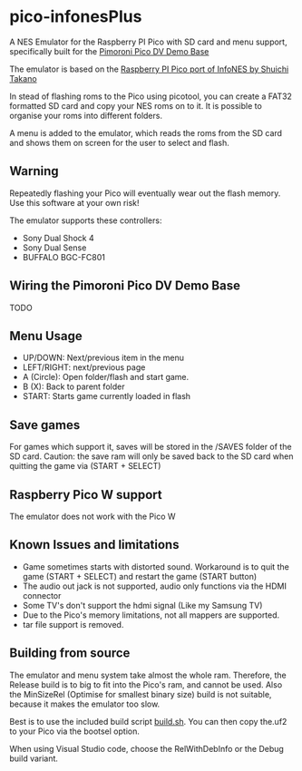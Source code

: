 # pico-infonesPlus
A NES Emulator  for the Raspberry PI Pico with SD card and menu support, specifically built for the [Pimoroni Pico DV Demo Base](https://shop.pimoroni.com/products/pimoroni-pico-dv-demo-base?variant=39494203998291)

The emulator is based on the [Raspberry PI Pico port of InfoNES by Shuichi Takano](https://github.com/shuichitakano/pico-infones)

In stead of flashing roms to the Pico using picotool, you can create a FAT32 formatted SD card and copy your NES roms on to it. It is possible to organise your roms into different folders.

A menu is added to the emulator, which reads the roms from the SD card and shows them on screen for the user to select and flash.

## Warning
Repeatedly flashing your Pico will eventually wear out the flash memory. Use this software at your own risk!

The emulator supports these controllers:

- Sony Dual Shock 4
- Sony Dual Sense
- BUFFALO BGC-FC801

## Wiring the Pimoroni Pico DV Demo Base
TODO

## Menu Usage

- UP/DOWN: Next/previous item in the menu
- LEFT/RIGHT: next/previous page
- A (Circle): Open folder/flash and start game.
- B (X): Back to parent folder
- START: Starts game currently loaded in flash

## Save games
For games which support it, saves will be stored in the /SAVES folder of the SD card. Caution: the save ram will only be saved back to the SD card when quitting the game via (START + SELECT)

## Raspberry Pico W support
The emulator does not work with the Pico W

## Known Issues and limitations
- Game sometimes starts with distorted sound. Workaround is to quit the game (START + SELECT) and restart the game (START button)
- The audio out jack is not supported, audio only functions via the HDMI connector
- Some TV's don't support the hdmi signal (Like my Samsung TV)
- Due to the Pico's memory limitations, not all mappers are supported.
- tar file support is removed.

## Building from source
The emulator and menu system take almost the whole ram. Therefore, the Release build is to big to fit into the Pico's ram, and cannot be used. Also the MinSizeRel (Optimise for smallest binary size) build is not suitable, because it makes the emulator too slow.

Best is to use the included build script [build.sh](https://github.com/fhoedemakers/pico-infonesPlus/blob/main/build.sh). You can then copy the.uf2 to your Pico via the bootsel option.

When using Visual Studio code, choose the RelWithDebInfo or the Debug build variant.


